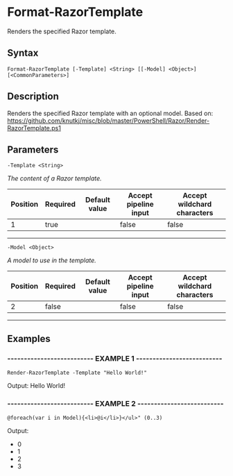 


# Format-RazorTemplate

Renders the specified Razor template.
## Syntax

    Format-RazorTemplate [-Template] <String> [[-Model] <Object>] [<CommonParameters>]


## Description

Renders the specified Razor template
with an optional model.
Based on: https://github.com/knutkj/misc/blob/master/PowerShell/Razor/Render-RazorTemplate.ps1





## Parameters

    
    -Template <String>
_The content of a Razor template._

| Position | Required | Default value | Accept pipeline input | Accept wildchard characters |
| -------- | -------- | ------------- | --------------------- | --------------------------- |
| 1 | true |  | false | false |


----

    
    
    -Model <Object>
_A model to use in the template._

| Position | Required | Default value | Accept pipeline input | Accept wildchard characters |
| -------- | -------- | ------------- | --------------------- | --------------------------- |
| 2 | false |  | false | false |


----

    

## Examples

### -------------------------- EXAMPLE 1 --------------------------
    Render-RazorTemplate -Template "Hello World!"

Output: Hello World!




























### -------------------------- EXAMPLE 2 --------------------------
    @foreach(var i in Model){<li>@i</li>}</ul>" (0..3)

Output: <ul><li>0</li><li>1</li><li>2</li><li>3</li></ul>





























